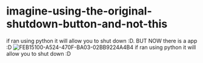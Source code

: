 # imagine-using-the-original-shutdown-button-and-not-this 
if ran using python it will allow you to shut down :D. BUT NOW there is a app :D
![FEB15100-A524-470F-BA03-02BB9224A4B4](https://user-images.githubusercontent.com/107148755/205296260-8d3ffe0f-3fc2-48a8-b14c-ce4b621c6459.jpeg)
if ran using python it will allow you to shut down :D
